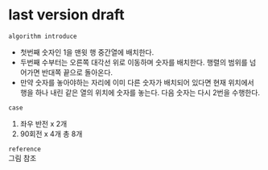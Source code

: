 # last version draft

`algorithm introduce`
+ 첫번째 숫자인 1을 맨윗 행 중간열에 배치한다.
+ 두번째 수부터는 오른쪽 대각선 위로 이동하며 숫자를 배치한다. 행렬의 범위를 넘어가면 반대쪽 끝으로 돌아온다.
+ 만약 숫자를 놓아야하는 자리에 이미 다른 숫자가 배치되어 있다면 현재 위치에서 행을 하나 내린 같은 열의 위치에 숫자를 놓는다. 다음 숫자는 다시 2번을 수행한다.

`case`
1. 좌우 반전 x 2개
2. 90회전 x 4개
총 8개

`reference`   
그림 참조
